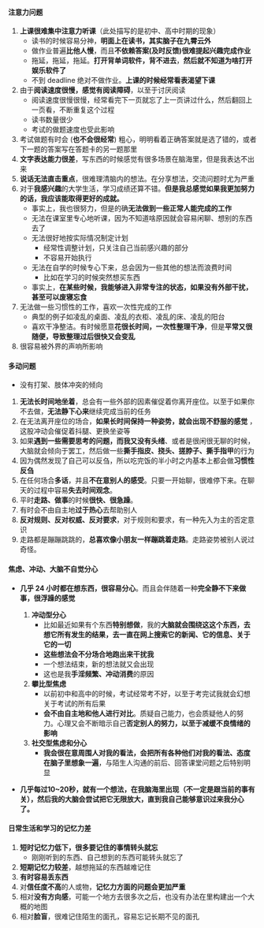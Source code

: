 #### **注意力**问题

1. **上课很难集中注意力听课**（此处描写的是初中、高中时期的现象）
	- 读书的时候容易分神，**明面上在读书，其实脑子在九霄云外**
	- 做作业普遍**比他人慢**，而且**不依赖答案(及时反馈)很难提起兴趣完成作业**
	- 拖延，拖延，拖延。**打开背单词软件，背不进去**，**然后就不知道为啥打开娱乐软件了**
	- 不到 deadline 绝对不做作业。**上课的时候经常看表渴望下课**
2. 由于**阅读速度很慢，感觉有阅读障碍**，以至于讨厌阅读
	- 阅读速度很慢很慢，经常看完下一页就忘了上一页讲过什么，然后翻回上一页看，不断重复这个过程
	- 读书数量很少
	- 考试的做题速度也受此影响
3. 考试做题有时会 (**也不会很经常**) 粗心，明明看着正确答案就是选了错的，或者下一题的答案写在答题卡的另一题那里
4. **文字表达能力很差**，写东西的时候感觉有很多场景在脑海里，但是我表达不出来
5. **说话无法直击重点**，很难理清脑内的想法。在分享想法，交流问题时尤为严重
6. 对于**我感兴趣**的大学生活，学习成绩还算不错。**但是我总感觉如果我更加努力的话，我应该能取得更好的成就。**
	- 事实上，我也很努力，但是的确**无法做到一些正常人能完成的工作**
	- 无法在课室里专心地听课，因为不知道啥原因就会容易闲聊、想别的东西去了
	- 无法很好地按实际情况制定计划
		- 经常性调整计划，只关注自己当前感兴趣的部分
		- 不容易开始执行
	- 无法在自学的时候专心下来，总会因为一些其他的想法而浪费时间
		- 比如在学习的时候突然想买东西
	- 事实上，**在某些时候，我能够进入非常专注的状态，如果没有外部干扰，甚至可以废寝忘食**
7. 无法做一些习惯性的工作，喜欢一次性完成的工作
	- 典型的例子如凌乱的桌面、凌乱的衣柜、凌乱的床、凌乱的阳台
	- 喜欢干净整洁。有时候愿意**花很长时间，一次性整理干净**，但是**平常又很随便，导致整理过后很快又会变乱**
8. 很容易被外界的声响所影响

#### **多动**问题

- 没有打架、肢体冲突的倾向

1. **无法长时间地坐着**，总会有一些外部的因素催促着你离开座位。以至于如果你不去做，**无法静下心来**继续完成当前的任务
2. 在无法离开座位的场合，**如果长时间保持一种姿势，就会出现不舒服的感觉** ，这股冲动会催促着抖腿、更换坐姿等
3. 如果**遇到一些需要思考的问题，而我又没有头绪**、或者是很闲很无聊的时候，大脑就会倾向于罢工，然后做一些**撕手指皮、挠头、搓脖子、撕手指甲**的行为
4. 因为偶然发现了自己可以反刍，所以吃完饭的半小时之内基本上都会做**习惯性反刍**
5. 在任何场合**多话**，并且**不在意别人的感受**。只要一开始聊，很难停下来。在聊天的过程中容易**失去时间观念**。
6. 平时**走路、做事**的时候**很快、很急躁**。
7. 有时会不由自主地**过于热心**去帮助别人
8. **反对规则、反对权威、反对要求**，对于规则和要求，有一种先入为主的否定意识
9. 走路都是蹦蹦跳跳的，**总喜欢像小朋友一样蹦跳着走路**。走路姿势被别人说过奇怪。

#### **焦虑、冲动**、**大脑不自觉分心**

- **几乎 24 小时都在想东西，很容易分心**。而且会伴随着一种**完全静不下来做事，很浮躁的感觉**
	1. **冲动型分心** 
		- 比如最近如果有个东西**特别想做**，我的**大脑就会围绕这这个东西，去想它所有发生的结果，去一直在网上搜索它的新闻、它的信息、关于它的一切**
		- **这些想法会不分场合地跑出来干扰我**
		- 一个想法结束，新的想法就又会出现
		- 这也是我**手淫频繁、冲动消费**的原因
	2. **攀比型焦虑** 
		- 以前初中和高中的时候，考试经常考不好，以至于考完试我就会幻想关于考试的所有后果
		- **会不由自主地和他人进行对比**。质疑自己能力，也会质疑他人的努力。心理又会不断暗示自己**否定别人的努力，以至于减缓不良情绪的影响**
	3. **社交型焦虑和分心** 
		- **我会很在意周围人对我的看法，会把所有各种他们对我的看法、态度在脑子里想象一遍**，与陌生人沟通的前后、回答课堂问题之后特别明显
		
- **几乎每过10~20秒，就有一个想法，在我脑海里出现（不一定是跟当前的事有关），然后我的大脑会尝试把它无限放大，直到我自己能够意识过来我分心了。**

#### 日常生活和学习的**记忆力差**

1. **短时记忆力低下，很多要记住的事情转头就忘**
	- 刚刚听到的东西、自己想到的东西可能转头就忘了
2. **短期记忆力较差**，越想拖延的东西越难记住
3. **有时容易丢东西**
4. 对**信任度不高**的人或物，**记忆力方面的问题会更加严重**
5. 相对**没有方向感**，可能一个地方去很多次之后，也没有办法在里构建出一个大概的地图
6. 相对**脸盲**，很难记住陌生的面孔，容易忘记长期不见的面孔
